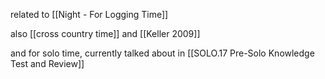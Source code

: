 related to [[Night - For Logging Time]]

also [[cross country time]] and [[Keller 2009]]

and for solo time, currently talked about in [[SOLO.17 Pre-Solo Knowledge Test and Review]]